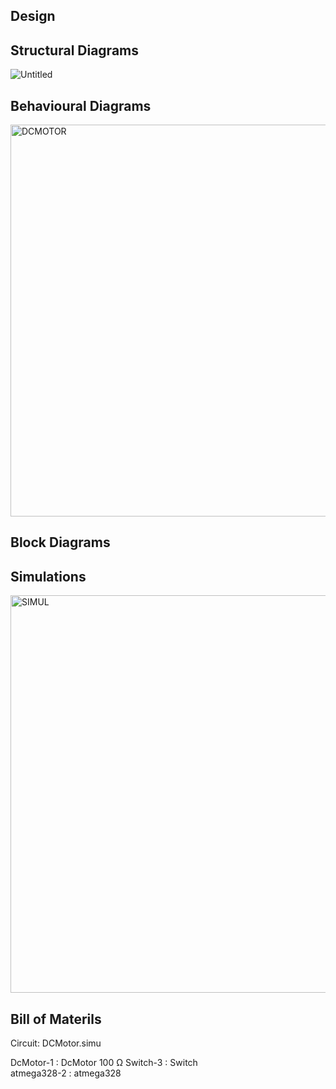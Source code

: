 ## Design

## Structural Diagrams

![Untitled](https://user-images.githubusercontent.com/65439755/144383392-add721d2-f7f8-4a68-8900-4cc8dd029609.jpg)


## Behavioural Diagrams

<img width="627" alt="DCMOTOR" src="https://user-images.githubusercontent.com/65439755/144383337-87766168-cded-47f1-bcdf-aa79b7980447.PNG">



## Block Diagrams

## Simulations

<img width="636" alt="SIMUL" src="https://user-images.githubusercontent.com/65439755/144383892-00905ce4-4336-4a95-aaa5-62eb28a10bfd.PNG">


## Bill of Materils
Circuit: DCMotor.simu

DcMotor-1 : DcMotor 100 Ω
Switch-3 : Switch   
atmega328-2 : atmega328   
